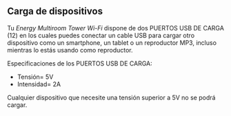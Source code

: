 ## Carga de dispositivos

Tu  *Energy Multiroom Tower Wi-Fi* dispone de dos PUERTOS USB DE CARGA (12) en los cuales puedes conectar un cable USB para cargar otro dispositivo como un smartphone, un tablet o un reproductor MP3, incluso mientras lo estás usando como reproductor.

Especificaciones de los PUERTOS USB DE CARGA: <br>

- Tensión= 5V 
- Intensidad= 2A

Cualquier dispositivo que necesite una tensión superior a 5V no se podrá cargar.

